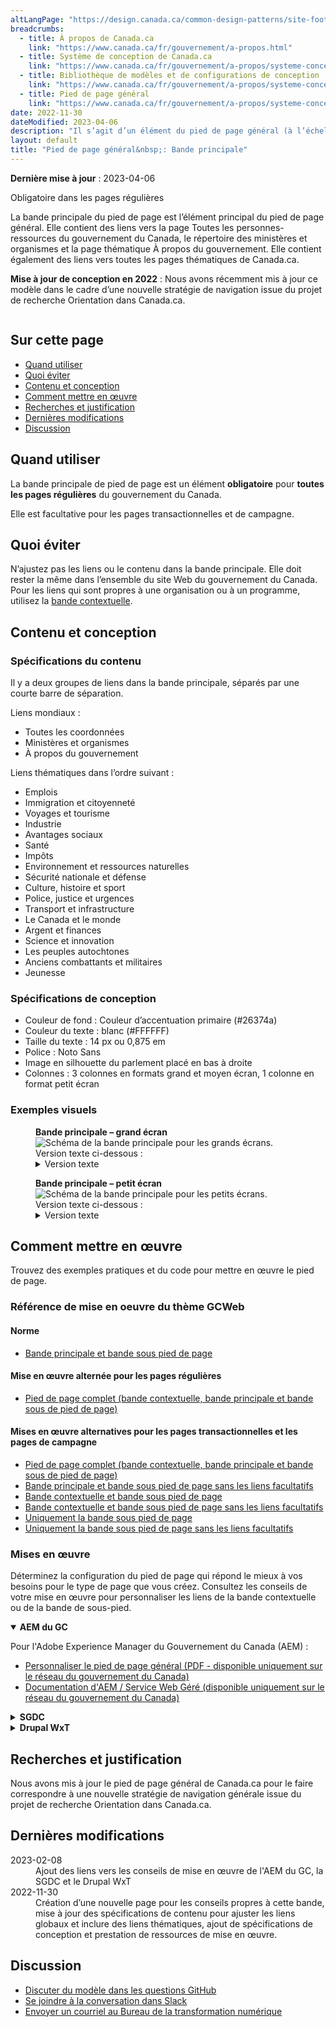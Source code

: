 ```yaml
---
altLangPage: "https://design.canada.ca/common-design-patterns/site-footer-main.html"
breadcrumbs:
  - title: À propos de Canada.ca
    link: "https://www.canada.ca/fr/gouvernement/a-propos.html"
  - title: Système de conception de Canada.ca
    link: "https://www.canada.ca/fr/gouvernement/a-propos/systeme-conception.html"
  - title: Bibliothèque de modèles et de configurations de conception
    link: "https://www.canada.ca/fr/gouvernement/a-propos/systeme-conception/bibliotheque-modeles.html"
  - title: Pied de page général
    link: "https://www.canada.ca/fr/gouvernement/a-propos/systeme-conception/pied-page.html"	
date: 2022-11-30
dateModified: 2023-04-06
description: "Il s’agit d’un élément du pied de page général (à l’échelle du site) qui est obligatoire dans les pages standard."
layout: default
title: "Pied de page général&nbsp;: Bande principale"
---
```

<p><strong>Dernière mise à jour</strong>&nbsp;:&nbsp;2023-04-06</p>
<p><span class="label label-danger">Obligatoire dans les pages régulières </span></p>
<p>La bande principale du pied de page est l’élément principal du pied de page général. Elle contient des liens vers la
  page Toutes les personnes-ressources du gouvernement du Canada, le répertoire des ministères et organismes et la page
  thématique À propos du gouvernement. Elle contient également des liens vers toutes les pages thématiques de Canada.ca.</p>
<p><strong>Mise à jour de conception en 2022</strong>&nbsp;: Nous avons récemment mis à jour ce modèle dans le cadre d’une nouvelle stratégie de navigation issue du projet de
  recherche Orientation dans Canada.ca.</p>

<!--<a href="">Blog post link</a>-->
<div class="pattern-demo mrgn-tp-lg"> <img src="../images/footer-main-crop-fr.jpg" class="img-responsive"
			alt=""> </div>
<section>
  <h2>Sur cette page</h2>
  <ul>
    <li><a href="#utiliser">Quand utiliser</a></li>
    <li><a href="#eviter">Quoi éviter</a></li>
    <li><a href="#conception">Contenu et conception</a></li>
    <li><a href="#comment">Comment mettre en œuvre</a></li>
    <li><a href="#recherches">Recherches et justification</a></li>
    <li><a href="#modifications">Dernières modifications</a></li>
    <li><a href="#discussion">Discussion</a></li>
  </ul>
</section>
<section>
  <h2 id="utiliser">Quand utiliser</h2>
  <p>La bande principale de pied de page est un élément <strong>obligatoire</strong> pour <strong>toutes les pages régulières</strong> du gouvernement du Canada.</p>
  <p>Elle est facultative pour les pages transactionnelles et de campagne.</p>
</section>
<section>
  <h2 id="eviter">Quoi éviter</h2>
  <p>N’ajustez pas les liens ou le contenu dans la bande principale. Elle doit rester la même dans l’ensemble du site Web du
    gouvernement du Canada. Pour les liens qui sont propres à une organisation ou à un programme, utilisez la <a href="./pied-page-principale.html">bande contextuelle</a>.</p>
</section>
<section>
  <h2 id="conception">Contenu et conception</h2>
  <h3>Spécifications du contenu</h3>
  <p>Il y a deux groupes de liens dans la bande principale, séparés par une courte barre de séparation.</p>
  <p>Liens mondiaux&nbsp;:</p>
  <ul>
    <li>Toutes les coordonnées</li>
    <li>Ministères et organismes</li>
    <li>À propos du gouvernement</li>
  </ul>
  <p>Liens thématiques dans l’ordre suivant&nbsp;:</p>
  <ul>
    <li>Emplois</li>
    <li>Immigration et citoyenneté</li>
    <li>Voyages et tourisme</li>
    <li>Industrie</li>
    <li>Avantages sociaux</li>
    <li>Santé</li>
    <li>Impôts</li>
    <li>Environnement et ressources naturelles</li>
    <li>Sécurité nationale et défense</li>
    <li>Culture, histoire et sport</li>
    <li>Police, justice et urgences</li>
    <li>Transport et infrastructure</li>
    <li>Le Canada et le monde</li>
    <li>Argent et finances</li>
    <li>Science et innovation</li>
    <li>Les peuples autochtones</li>
    <li>Anciens combattants et militaires</li>
    <li>Jeunesse</li>
  </ul>
  <h3>Spécifications de conception</h3>
  <ul>
    <li>Couleur de fond&nbsp;: Couleur d’accentuation primaire (#26374a)</li>
    <li>Couleur du texte&nbsp;: blanc (#FFFFFF)</li>
    <li>Taille du texte&nbsp;: 14 px ou 0,875 em</li>
    <li>Police&nbsp;: Noto Sans</li>
    <li>Image en silhouette du parlement placé en bas à droite</li>
    <li>Colonnes&nbsp;: 3 colonnes en formats grand et moyen écran, 1 colonne en format petit écran</li>
  </ul>
  <h3>Exemples visuels</h3>
  <div class="pattern-demo mrgn-bttm-md">
    <figure class="mrgn-bttm-lg">
      <figcaption><b>Bande principale – grand écran</b></figcaption>
      <img src="../images/footer-main-fr.jpg" class="img-responsive"
				alt="Schéma de la bande principale pour les grands écrans. Version texte ci-dessous&nbsp;:">
      <details>
        <summary class="wb-toggle" data-toggle="{&quot;print&quot;:&quot;on&quot;}">Version texte</summary>
        <p>Sur les grands écrans, la bande principale est disposée en 3 colonnes et contient des liens vers « Toutes les
          personnes-ressources », « Ministères et organismes » et « À propos du gouvernement ». Une petite ligne décorative sert
          de pause avant de poursuivre avec des liens vers tous les thèmes et publics.</p>
      </details>
    </figure>
  </div>
  <div class="pattern-demo">
    <figure class="mrgn-bttm-lg">
      <figcaption><b>Bande principale – petit écran</b></figcaption>
      <img src="../images/footer-main-mobile-fr.jpg" class="img-responsive"
				alt="Schéma de la bande principale pour les petits écrans. Version texte ci-dessous&nbsp;:">
      <details>
        <summary class="wb-toggle" data-toggle="{&quot;print&quot;:&quot;on&quot;}">Version texte</summary>
        <p>Sur les petits écrans, le pied de page principal est disposé en une seule colonne et contient des liens vers : « Toutes
          les personnes-ressources », « Ministères et organismes » et « À propos du gouvernement ». Une petite ligne décorative
          sert de pause avant de poursuivre avec des liens vers tous les thèmes et publics.</p>
      </details>
    </figure>
  </div>
</section>
<section>
  <h2 id="comment">Comment mettre en œuvre</h2>
  <p>Trouvez des exemples pratiques et du code pour mettre en œuvre le pied de page.</p>
  <h3>Référence de mise en oeuvre du thème GCWeb</h3>
  <h4>Norme</h4>
  <ul>
    <li><a href="https://wet-boew.github.io/GCWeb/sites/footers/no-footer-contextual-fr.html">Bande principale et bande sous pied de page</a></li>
  </ul>
  <h4>Mise en œuvre alternée pour les pages régulières</h4>
  <ul>
    <li><a href="https://wet-boew.github.io/GCWeb/sites/footers/footers-fr.html">Pied de page complet (bande contextuelle, bande principale et bande sous de pied de page)</a></li>
  </ul>
  <h4>Mises en œuvre alternatives pour les pages transactionnelles et les pages de campagne</h4>
  <ul>
    <li><a href="https://wet-boew.github.io/GCWeb/sites/footers/footers-fr.html">Pied de page complet (bande contextuelle, bande principale et bande sous de pied de page)</a></li>
    <li><a href="https://wet-boew.github.io/GCWeb/sites/footers/only-footer-main-fr.html">Bande principale et bande sous pied de page sans les liens facultatifs</a></li>
    <li><a href="https://wet-boew.github.io/GCWeb/sites/footers/no-footer-main-fr.html">Bande contextuelle et bande sous pied de page</a></li>
    <li><a href="https://wet-boew.github.io/GCWeb/sites/footers/only-footer-contextual-fr.html">Bande contextuelle et bande sous pied de page sans les liens facultatifs</a></li>
    <li><a href="https://wet-boew.github.io/GCWeb/sites/footers/only-footer-corporate-fr.html">Uniquement la bande sous pied de page</a></li>
    <li><a href="https://wet-boew.github.io/GCWeb/sites/footers/no-footers-fr.html">Uniquement la bande sous pied de page sans les liens facultatifs</a></li>
  </ul>
</section>
<section>
  <h3>Mises en œuvre</h3>
  <p>Déterminez la configuration du pied de page qui répond le mieux à vos besoins pour le type de page que vous créez. Consultez les conseils de votre mise en œuvre pour personnaliser les liens de la bande contextuelle ou de la bande de sous-pied.</p>
  <div class="wb-tabs">
    <div class="tabpanels">
      <details id="004" open="open">
        <summary><strong>AEM du GC</strong></summary>
        <p class="mrgn-tp-lg">Pour l'Adobe Experience Manager du Gouvernement du Canada (AEM) :</p>
        <ul>
          <li><a href="https://www.gcpedia.gc.ca/gcwiki/images/8/8c/Documentation-AEM-6.5-Unite-3-1-1-Personnaliser_le_pied_de_page_general.pdf">Personnaliser le pied de page général (PDF - disponible uniquement sur le réseau du gouvernement du Canada)</a></li>
          <li><a href="https://www.gcpedia.gc.ca/wiki/Documentation_d%27AEM_sp%C3%A9cifique_au_GC_6.5">Documentation d'AEM / Service Web Géré (disponible uniquement sur le réseau du gouvernement du Canada)</a></li>
        </ul>
      </details>
      <details id="005">
        <summary><strong>SGDC</strong></summary>
        <p class="mrgn-tp-lg">Pour la Solution de gabarits à déploiement centralisé (SGDC) :</p>
        <ul>
          <li><a href="https://cdts.service.canada.ca/app/cls/WET/gcweb/v4_0_47/cdts/samples/footer-fr.html">Pied de page complet (les bandes contextuelle, principale, et sous pied de page)</a></li>
          <li><a href="https://cenw-wscoe.github.io/sgdc-cdts/docs/index-fr.html">Documentation SGDC documentation</a></li>
        </ul>
      </details>
      <details id="006">
        <summary><strong>Drupal WxT</strong></summary>
        <p class="mrgn-tp-lg">Pour Drupal WxT&nbsp;:</p>
        <ul>
          <li><a href="https://drupalwxt.github.io/en/">Documentation Drupal WxT (en anglais seulement)</a></li>
        </ul>
        <p class="mrgn-tp-lg">Mise à jour du pied de page de 2023&nbsp;:</p>
        <ul>
          <li><a href="https://github.com/drupalwxt/wxt/releases/tag/4.4.1">Les notes de version Drupal WxT (4.4.1) (en anglais seulement)</a></li>
          <li><a href="https://drupalwxt.github.io/en/docs/general/update/">Le processus de mise à jour Drupal WxT (en anglais seulement)</a></li>
        </ul>
      </details>
    </div>
  </div>
</section>
<section>
  <h2 id="recherches">Recherches et justification</h2>
  <p>Nous avons mis à jour le pied de page général de Canada.ca pour le faire correspondre à une nouvelle stratégie de
    navigation générale issue du projet de recherche Orientation dans Canada.ca.</p>
</section>
<section>
  <h2 id="modifications">Dernières modifications</h2>
  <dl class="dl-horizontal">
    <dt>
      <time datetime="2023-02-08" class="link-muted">2023-02-08</time>
    </dt>
    <dd>Ajout des liens vers les conseils de mise en œuvre de l'AEM du GC, la SGDC et le Drupal WxT</dd>
    <dt>
      <time datetime="2022-11-30" class="link-muted">2022-11-30</time>
    </dt>
    <dd>Création d’une nouvelle page pour les conseils propres à cette bande, mise à jour des spécifications de contenu pour
      ajuster les liens globaux et inclure des liens thématiques, ajout de spécifications de conception et prestation de
      ressources de mise en œuvre.</dd>
  </dl>
</section>
<section>
  <h2 id="discussion">Discussion</h2>
  <ul>
    <li><a href="https://github.com/canada-ca/design-system-systeme-conception/issues">Discuter du modèle dans les questions GitHub</a></li>
    <li><a
				href="https://design-gc-conception.slack.com/join/shared_invite/enQtODE1OTc5Mzg5NzQ4LWQ3MjZjMTdjMjk2ZTZmMTJjYWQ3ZmRiNDYwYjRmN2NjYzQyNjFlNDBlY2FkNWE1ODg2YjExY2QwZmVjN2MwMGM">Se joindre à la conversation dans Slack</a></li>
    <li><a href="mailto:dto.btn@tbs-sct.gc.ca">Envoyer un courriel au Bureau de la transformation numérique</a></li>
  </ul>
</section>
